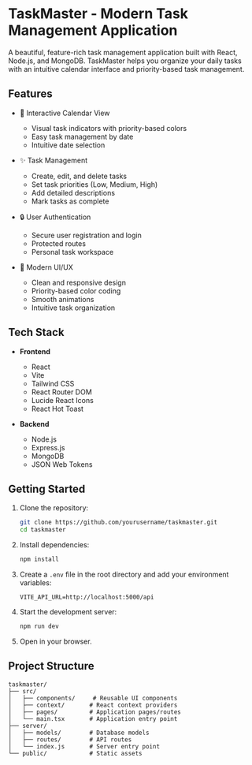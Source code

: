 # TaskMaster - Modern Task Management Application

A beautiful, feature-rich task management application built with React, Node.js, and MongoDB. TaskMaster helps you organize your daily tasks with an intuitive calendar interface and priority-based task management.



## Features

- 📅 Interactive Calendar View
  - Visual task indicators with priority-based colors
  - Easy task management by date
  - Intuitive date selection

- ✨ Task Management
  - Create, edit, and delete tasks
  - Set task priorities (Low, Medium, High)
  - Add detailed descriptions
  - Mark tasks as complete

- 🔒 User Authentication
  - Secure user registration and login
  - Protected routes
  - Personal task workspace

- 🎨 Modern UI/UX
  - Clean and responsive design
  - Priority-based color coding
  - Smooth animations
  - Intuitive task organization

## Tech Stack

- **Frontend**
  - React 
  - Vite
  - Tailwind CSS
  - React Router DOM
  - Lucide React Icons
  - React Hot Toast

- **Backend**
  - Node.js
  - Express.js
  - MongoDB
  - JSON Web Tokens

## Getting Started

1. Clone the repository:
   ```bash
   git clone https://github.com/yourusername/taskmaster.git
   cd taskmaster
   ```

2. Install dependencies:
   ```bash
   npm install
   ```

3. Create a `.env` file in the root directory and add your environment variables:
   ```env
   VITE_API_URL=http://localhost:5000/api
   ```

4. Start the development server:
   ```bash
   npm run dev
   ```

5. Open in your browser.

## Project Structure

```
taskmaster/
├── src/
│   ├── components/     # Reusable UI components
│   ├── context/       # React context providers
│   ├── pages/         # Application pages/routes
│   └── main.tsx       # Application entry point
├── server/
│   ├── models/        # Database models
│   ├── routes/        # API routes
│   └── index.js       # Server entry point
└── public/            # Static assets
```
